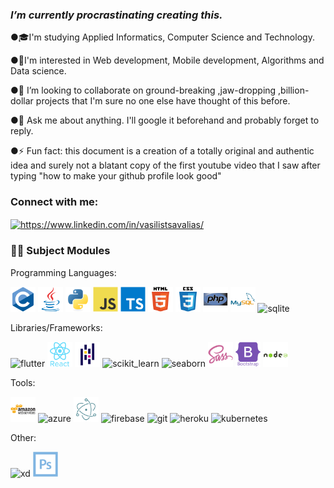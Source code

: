 ### *I’m currently procrastinating creating this.*


●🎓I'm studying Applied Informatics, Computer Science and Technology. 

●🔐I'm interested in Web development, Mobile development, Algorithms and Data science.

●👯 I’m looking to collaborate on ground-breaking ,jaw-dropping ,billion-dollar projects that I'm sure no one else have thought of this before.

●💬 Ask me about anything. I'll google it beforehand and probably forget to reply.

●⚡ Fun fact: this document is a creation of a totally original and authentic idea and surely not a blatant copy of the first youtube video that I saw after typing "how to make your github profile look good" 

<h3 align="left">Connect with me:</h3> 
<p align="left">
<a href="www.linkedin.com/in/vasilistsavalias/" target="blank"><img align="center" src="https://raw.githubusercontent.com/rahuldkjain/github-profile-readme-generator/master/src/images/icons/Social/linked-in-alt.svg" alt="https://www.linkedin.com/in/vasilistsavalias/" height="30" width="40" /></a>
</p>



### 👨‍💻 Subject Modules
Programming Languages:

   <img src="https://raw.githubusercontent.com/devicons/devicon/master/icons/c/c-original.svg" alt="c" width="40" height="40"/> </a>
   <img src="https://raw.githubusercontent.com/devicons/devicon/master/icons/java/java-original.svg" alt="java" width="40" height="40"/> </a>
   <img src="https://raw.githubusercontent.com/devicons/devicon/master/icons/python/python-original.svg" alt="python" width="40" height="40"/> </a> 
   <img src="https://raw.githubusercontent.com/devicons/devicon/master/icons/javascript/javascript-original.svg" alt="javascript" width="40" height="40"/> </a>
   <img src="https://raw.githubusercontent.com/devicons/devicon/master/icons/typescript/typescript-original.svg" alt="typescript" width="40" height="40"/> </a>
   <img src="https://raw.githubusercontent.com/devicons/devicon/master/icons/html5/html5-original-wordmark.svg" alt="html5" width="40" height="40"/> </a>
   <img src="https://raw.githubusercontent.com/devicons/devicon/master/icons/css3/css3-original-wordmark.svg" alt="css3" width="40" height="40"/> </a> 
   <img src="https://raw.githubusercontent.com/devicons/devicon/master/icons/php/php-original.svg" alt="php" width="40" height="40"/> </a>
   <img src="https://raw.githubusercontent.com/devicons/devicon/master/icons/mysql/mysql-original-wordmark.svg" alt="mysql" width="40" height="40"/> </a> 
   <img src="https://www.vectorlogo.zone/logos/sqlite/sqlite-icon.svg" alt="sqlite" width="40" height="40"/> </a>
   

Libraries/Frameworks: <p>
    <img src="https://www.vectorlogo.zone/logos/flutterio/flutterio-icon.svg" alt="flutter" width="40" height="40"/> </a>
    <img src="https://raw.githubusercontent.com/devicons/devicon/master/icons/react/react-original-wordmark.svg" alt="react" width="40" height="40"/> </a>
    <img src="https://raw.githubusercontent.com/devicons/devicon/2ae2a900d2f041da66e950e4d48052658d850630/icons/pandas/pandas-original.svg" alt="pandas" width="40" height="40"/> </a> 
    <img src="https://upload.wikimedia.org/wikipedia/commons/0/05/Scikit_learn_logo_small.svg" alt="scikit_learn" width="40" height="40"/> </a>
    <img src="https://seaborn.pydata.org/_images/logo-mark-lightbg.svg" alt="seaborn" width="40" height="40"/> </a>
    <img src="https://raw.githubusercontent.com/devicons/devicon/master/icons/sass/sass-original.svg" alt="sass" width="40" height="40"/> </a>
    <img src="https://raw.githubusercontent.com/devicons/devicon/master/icons/bootstrap/bootstrap-plain-wordmark.svg" alt="bootstrap" width="40" height="40"/> </a>
    <img src="https://raw.githubusercontent.com/devicons/devicon/master/icons/nodejs/nodejs-original-wordmark.svg" alt="nodejs" width="40" height="40"/> </a> 
 
 
 
 
 
 Tools: <p> 
  <img src="https://raw.githubusercontent.com/devicons/devicon/master/icons/amazonwebservices/amazonwebservices-original-wordmark.svg" alt="aws" width="40" height="40"/> </a> 
  <img src="https://www.vectorlogo.zone/logos/microsoft_azure/microsoft_azure-icon.svg" alt="azure" width="40" height="40"/> </a> 
  <img src="https://raw.githubusercontent.com/devicons/devicon/master/icons/electron/electron-original.svg" alt="electron" width="40" height="40"/> </a> 
  <img src="https://www.vectorlogo.zone/logos/firebase/firebase-icon.svg" alt="firebase" width="40" height="40"/> </a>
  <img src="https://www.vectorlogo.zone/logos/git-scm/git-scm-icon.svg" alt="git" width="40" height="40"/> </a>
  <img src="https://www.vectorlogo.zone/logos/heroku/heroku-icon.svg" alt="heroku" width="40" height="40"/> </a> 
  <img src="https://www.vectorlogo.zone/logos/kubernetes/kubernetes-icon.svg" alt="kubernetes" width="40" height="40"/> </a>

Other:   <p>
    <img src="https://cdn.worldvectorlogo.com/logos/adobe-xd.svg" alt="xd" width="40" height="40"/> </a> 
    <img src="https://raw.githubusercontent.com/devicons/devicon/master/icons/photoshop/photoshop-line.svg" alt="photoshop" width="40" height="40"/> </a>
          




 
 

 
  
 
 
 

 


 
 
 
 
 
 
 
